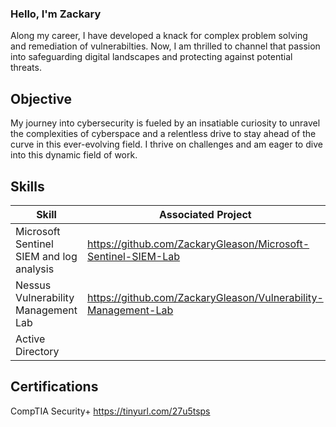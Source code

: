 ### Hello, I'm Zackary

Along my career, I have developed a knack for complex problem solving and remediation of vulnerabilties. Now, I am thrilled to channel that passion into safeguarding digital landscapes and protecting against potential threats.


## Objective

My journey into cybersecurity is fueled by an insatiable curiosity to unravel the complexities of cyberspace and a relentless drive to stay ahead of the curve in this ever-evolving field. I thrive on challenges and am eager to dive into this dynamic field of work. 


## Skills

| Skill                                    | Associated Project        |
|------------------------------------------|---------------------------|
| Microsoft Sentinel SIEM and log analysis | https://github.com/ZackaryGleason/Microsoft-Sentinel-SIEM-Lab   |                  
| Nessus Vulnerability Management Lab      | https://github.com/ZackaryGleason/Vulnerability-Management-Lab |  
| Active Directory                         |

## Certifications

CompTIA Security+  https://tinyurl.com/27u5tsps
